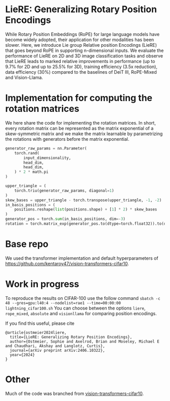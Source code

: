 # LieRE: Generalizing Rotary Position Encodings

While Rotary Position Embeddings (RoPE) for large language models have become widely adopted, their application for other modalities has been slower. 
Here, we introduce Lie group Relative position Encodings (LieRE) that goes beyond RoPE in supporting n-dimensional inputs. We evaluate the performance of LieRE on 2D and 3D image classification tasks and observe that LieRE leads to marked relative improvements in performance (up to 9.7% for 2D and up to 25.5% for 3D), training efficiency (3.5x reduction), data efficiency (30%) compared to the baselines of DeiT III, RoPE-Mixed and Vision-Llama.

# Implementation for computing the rotation matrices
We here share the code for implementing the rotation matrices. In short, every rotation matrix can be represented as the matrix exponential of a skew-symmetric matrix and we make the matrix learnable by parametrizing the rotations with generators before the matrix exponential.
```python
generator_raw_params = nn.Parameter(
    torch.rand(
        input_dimensionality,
        head_dim,
        head_dim,
    ) * 2 * math.pi
)

upper_triangle = (
    torch.triu(generator_raw_params, diagonal=1)
)
skew_bases = upper_triangle - torch.transpose(upper_triangle, -1, -2)
in_basis_positions = (
    positions.reshape(list(positions.shape) + [1] * 2) * skew_bases
)
generator_pos = torch.sum(in_basis_positions, dim=-3)
rotation = torch.matrix_exp(generator_pos.to(dtype=torch.float32)).to(dtype=positions.dtype)
```
# Base repo
We used the transformer implementation and default hyperparameters of https://github.com/kentaroy47/vision-transformers-cifar10.

# Work in progress
To reproduce the results on CIFAR-100 use the follow command
```sbatch -c 48 --gres=gpu:l40:4 --nodelist=rae1 --time=00:00:00 lightning_cifar100.sh```
You can choose between the options `liere`, `rope_mixed`, `absolute` and `visionllama` for comparing position encodings. 

If you find this useful, please cite
```
@article{ostmeier2024liere,
  title={LieRE: Generalizing Rotary Position Encodings},
  author={Ostmeier, Sophie and Axelrod, Brian and Moseley, Michael E and Chaudhari, Akshay and Langlotz, Curtis},
  journal={arXiv preprint arXiv:2406.10322},
  year={2024}
}
```

# Other
Much of the code was branched from [vision-transformers-cifar10](https://github.com/kentaroy47/vision-transformers-cifar10).
